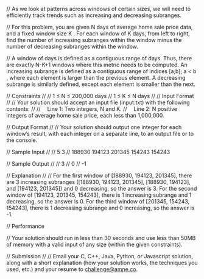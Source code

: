 // As we look at patterns across windows of certain sizes, we will need to efficiently track trends such as increasing and decreasing subranges.

// For this problem, you are given N days of average home sale price data, and a fixed window size K . For each window of K days, from left to right, find the number of increasing subranges within the window minus the number of decreasing subranges within the window.

// A window of days is defined as a contiguous range of days. Thus, there are exactly N-K+1 windows where this metric needs to be computed. An increasing subrange is defined as a contiguous range of indices [a,b], a < b , where each element is larger than the previous element. A decreasing subrange is similarly defined, except each element is smaller than the next.

// Constraints
//
// 1 ≤ N ≤ 200,000 days
// 1 ≤ K ≤ N days
//
// Input Format
//
// Your solution should accept an input file (input.txt) with the following contents:
//
//  Line 1: Two integers, N and K.
//  Line 2: N positive integers of average home sale price, each less than 1,000,000.

// Output Format
//
// Your solution should output one integer for each window’s result, with each integer on a separate line, to an output file or to the console.

// Sample Input
//
// 5 3
// 188930 194123 201345 154243 154243

// Sample Output
//
// 3
// 0
// -1

// Explanation
//
// For the first window of [188930, 194123, 201345], there are 3 increasing subranges ([188930, 194123, 201345], [188930, 194123], and [194123, 201345]) and 0 decreasing, so the answer is 3. For the second window of [194123, 201345, 154243], there is 1 increasing subrange and 1 decreasing, so the answer is 0. For the third window of [201345, 154243, 154243], there is 1 decreasing subrange and 0 increasing, so the answer is -1.

// Performance

// Your solution should run in less than 30 seconds and use less than 50MB of memory with a valid input of any size (within the given constraints).

// Submission
//
// Email your C, C++, Java, Python, or Javascript solution, along with a short explanation (how your solution works, the techniques you used, etc.) and your resume to challenge@amne.co.
